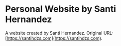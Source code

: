 # Personal Website by Santi Hernandez

A website created by Santi Hernandez. Original URL: [https://santihdzs.com](https://santihdzs.com).

